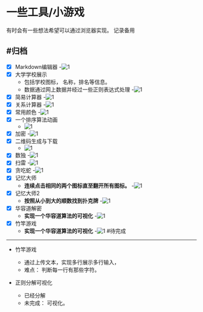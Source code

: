 # 一些工具/小游戏

有时会有一些想法希望可以通过浏览器实现。
记录备用

#归档
----
- [x] Markdown编辑器
    -![1](./img/markdown.gif)
- [x] 大学学校展示
	- 包括学校图标， 名称，排名等信息。
	- 数据通过网上数据并经过一些正则表达式处理
	-![1](./img/school.gif)
- [x] 简易计算器
	-![1](./img/caculating.gif)
- [x] 关系计算器
	-![1](./img/relationship.gif)
- [x] 常用颜色
	-![1](./img/saftcolor.gif)
- [x] 一个排序算法动画
	- ![1](./img/algorithm.gif)
- [x] 加密
	-![1](./img/cipher.gif)
- [x] 二维码生成与下载
	- ![1](./img/qrcode.gif)
- [x] 数独
	-![1](./img/sdoku.gif)
- [x] 扫雷
	-![1](./img/mines.gif)
- [x] 贪吃蛇
	-![1](./img/snake1.gif)
- [x] 记忆大师
	- **连续点击相同的两个图标直至翻开所有图标。**
	-![1](./img/memory.gif)
- [x] 记忆大师2
	- **按照从小到大的顺数找到扑克牌**
	-![1](./img/memory2.gif)
- [x] 华容道解密
	- **实现一个华容道算法的可视化**
	-![1](./img/klotski.gif)
- [x] 竹竿游戏
	- **实现一个华容道算法的可视化**
	-![1](./img/bamboo.gif)
#待完成

----

- 竹竿游戏
	- 通过上传文本，实现多行展示多行输入，
	- 难点： 判断每一行有那些字符。

- 正则分解可视化
	- 已经分解
	- 未完成： 可视化。